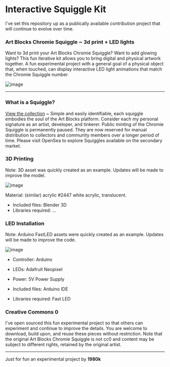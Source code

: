 # Interactive Squiggle Kit

I've set this repository up as a publically available contribution project that will continue to evolve over time.

### Art Blocks Chromie Squiggle ~ 3d print + LED lights

Want to 3d print your Art Blocks Chromie Squiggle? Want to add glowing lights? This fun iterative kit allows you to bring digital and physical artwork together. A fun experimental project with a general goal of a physical object that, when touched, can display interactive LED light animations that match the Chromie Squiggle number.

![image](https://github.com/davidbanthony/Interactive-Squiggle-Kit/blob/main/repo.gif)

-------------

### What is a Squiggle?

[View the collection](hhttps://www.artblocks.io/collections/curated/projects/0x059edd72cd353df5106d2b9cc5ab83a52287ac3a/0) ~ 
Simple and easily identifiable, each squiggle embodies the soul of the Art Blocks platform. Consider each my personal signature as an artist, developer, and tinkerer. Public minting of the Chromie Squiggle is permanently paused. They are now reserved for manual distribution to collectors and community members over a longer period of time. Please visit OpenSea to explore Squiggles available on the secondary market.

### 3D Printing

Note: 3D asset was quickly created as an example. Updates will be made to improve the model.

![image](https://github.com/davidbanthony/Interactive-Squiggle-Kit/blob/main/assets%203D%20printing/preview-side.jpg?raw=true)

Material: (similar) acrylic #2447 white acrylic, translucent.

- Included files: Blender 3D
- Libraries required: ...

### LED Installation

Note: Arduino FastLED assets were quickly created as an example. Updates will be made to improve the code.

![image]()

- Controller: Arduino
- LEDs: Adafruit Neopixel
- Power: 5V Power Supply

- Included files: Arduino IDE
- Libraries required: Fast LED

### Creative Commons 0

I've open sourced this fun experimental project so that others can experiment and continue to improve the details. You are welcome to download, build upon, and reuse these pieces without restriction. Note that the original Art Blocks Chromie Squiggle is not cc0 and content may be subject to different rights, retained by the original artist. 

-------------

Just for fun an experimental project by **1980k**
